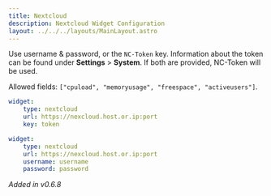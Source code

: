 ```yaml
---
title: Nextcloud
description: Nextcloud Widget Configuration
layout: ../../../layouts/MainLayout.astro
---
```


Use username & password, or the `NC-Token` key. Information about the token can be found under **Settings** > **System**. If both are provided, NC-Token will be used.

Allowed fields: `["cpuload", "memoryusage", "freespace", "activeusers"]`.

```yaml
widget:
    type: nextcloud
    url: https://nexcloud.host.or.ip:port
    key: token
```

```yaml
widget:
    type: nextcloud
    url: https://nexcloud.host.or.ip:port
    username: username
    password: password
```


*Added in v0.6.8*